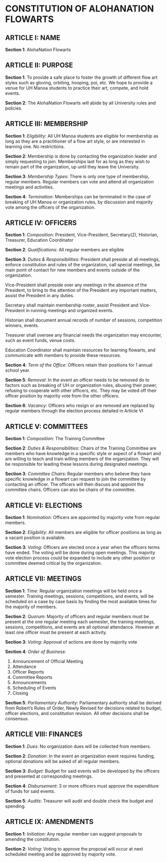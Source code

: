 # CONSTITUTION OF ALOHANATION FLOWARTS 
 
## ARTICLE I: NAME 
**Section 1**: AlohaNation Flowarts 
 
## ARTICLE II: PURPOSE 
**Section 1**:  To provide a safe place to foster the growth of different flow art styles such as gloving, orbiting, hooping, poi, etc.  We hope to provide a venue for UH Manoa students to practice their art, compete, and hold events. 

**Section 2**:  The AlohaNation Flowarts will abide by all University rules and policies. 
 
## ARTICLE III: MEMBERSHIP 
**Section 1**:  _Eligibility_: All UH Manoa students are eligible for membership as long as they are a practitioner of a flow art style, or are interested in learning one.  No restrictions. 

**Section 2**:  Membership is done by contacting the organization leader and simply requesting to join.  Memberships last for as long as they wish to remain part of the organization, up until they leave the University. 

**Section 3**: _Membership Types_: There is only one type of membership, regular members.  Regular members can vote and attend all organization meetings and activities. 

**Section 4**:  _Termination_: Memberships can be terminated in the case of breaking of UH Manoa or organization rules, by discussion and majority vote among the officers of the organization. 
 
## ARTICLE IV: OFFICERS 
**Section 1**:  _Composition_: President, Vice-President, Secretary(2), Historian, Treasurer, Education Coordinator 

**Section 2**:  _Qualifications_: All regular members are eligible 

**Section 3**:  _Duties & Responsibilities_: 
President shall preside at all meetings, enforce constitution and rules of the organization, call special meetings, be main point of contact for new members and events outside of the organization. 

Vice-President shall preside over any meetings in the absence of the President, to bring to the attention of the President any important matters, assist the President in any duties. 

Secretary shall maintain membership roster, assist President and Vice-President in running meetings and organized events. 

Historian shall document annual records of number of sessions, competition winners, events. 

Treasurer shall oversee any financial needs the organization may encounter, such as event funds, venue costs. 

Education Coordinator shall maintain resources for learning flowarts, and communicate with members to provide these resources. 

**Section 4**:  _Term of the Office_: Officers retain their positions for 1 annual school year. 

**Section 5**:  _Removal_: In the event an officer needs to be removed do to factors such as breaking of UH or organization rules, abusing their power, refusing to cooperate with other officers, etc.  They may be voted off their officer position by majority vote from the other officers. 

**Section 6**:  _Vacancy_: Officers who resign or are removed are replaced by regular members through the election process detailed in Article VI 
 
## ARTICLE V: COMMITTEES 
**Section 1**:  _Composition_: The Training Committee 

**Section 2**:  _Duties & Responsibilities_: Chairs of the Training Committee are members who have knowledge in a specific style or aspect of a flowart and are willing to teach and train willing members of the organization.  They will be responsible for leading these lessons during designated meetings. 

**Section 3**:  _Committee Chairs_: Regular members who believe they have specific knowledge in a flowart can request to join the committee by contacting an officer.  The officers will then discuss and appoint the committee chairs.  Officers can also be chairs of the committee. 
 
## ARTICLE VI: ELECTIONS 
**Section 1**:  _Nomination_: Officers are appointed by majority vote from regular members. 

**Section 2**:  _Eligibility_: All members are eligible for officer positions as long as a vacant position is available. 

**Section 3**:  _Voting_: Officers are elected once a year when the officers terms have ended.  The voting will be done during open meetings. 
This majority vote election process could be expanded to include any other position or committee deemed critical by the organization. 
 
## ARTICLE VII: MEETINGS 
**Section 1**:  _Time_: Regular organization meetings will be held once a semester.  Training meetings, sessions, competitions, and events, will be scheduled on a case by case basis by finding the most available times for the majority of members. 

**Section 2**:  _Quorum_: Majority of officers and regular members must be present at the one regular meeting each semester, the training meetings, sessions, competitions, and events are all optional attendance.  However at least one officer must be present at each activity. 

**Section 3**:  _Voting_: Approval of actions are done by majority vote 

**Section 4**:  _Order of Business_: 
1) Announcement of Official Meeting  
2) Attendance  
3) Officer Reports  
4) Committee Reports  
5) Announcements  
6) Scheduling of Events  
7) Closing 

**Section 5**:  _Parliamentary Authority_: Parliamentary authority shall be derived from Robert’s Rules of Order, Newly Revised for decisions related to budget, officer elections, and constitution revision. All other decisions shall be consensus. 
 
## ARTICLE VIII: FINANCES 
**Section 1**:  _Dues_: No organization dues will be collected from members. 

**Section 2**:  _Donation_: In the event an organization event requires funding, optional donations will be asked of all regular members. 

**Section 3**:  _Budget_: Budget for said events will be developed by the officers and presented at corresponding meetings. 

**Section 4**:  _Disbursement_: 3 or more officers must approve the expenditure of funds for said events. 

**Section 5**:  _Audits_: Treasurer will audit and double check the budget and spending. 
 
## ARTICLE IX: AMENDMENTS 
**Section 1**:  _Initiation_: Any regular member can suggest proposals to amending the constitution. 

**Section 2**:  _Voting_: Voting to approve the proposal will occur at next scheduled meeting and be approved by majority vote. 
